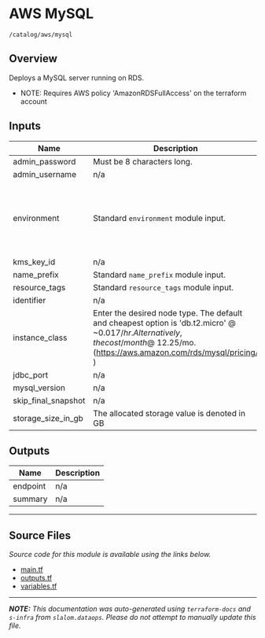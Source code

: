 
# AWS MySQL

`/catalog/aws/mysql`

## Overview


Deploys a MySQL server running on RDS.

* NOTE: Requires AWS policy 'AmazonRDSFullAccess' on the terraform account

## Inputs

| Name | Description | Type | Default | Required |
|------|-------------|------|---------|:-----:|
| admin\_password | Must be 8 characters long. | `string` | n/a | yes |
| admin\_username | n/a | `string` | n/a | yes |
| environment | Standard `environment` module input. | <pre>object({<br>    vpc_id          = string<br>    aws_region      = string<br>    public_subnets  = list(string)<br>    private_subnets = list(string)<br>  })</pre> | n/a | yes |
| kms\_key\_id | n/a | `string` | n/a | yes |
| name\_prefix | Standard `name_prefix` module input. | `string` | n/a | yes |
| resource\_tags | Standard `resource_tags` module input. | `map(string)` | n/a | yes |
| identifier | n/a | `string` | `"rds-db"` | no |
| instance\_class | Enter the desired node type. The default and cheapest option is 'db.t2.micro' @ ~$0.017/hr. Alternatively, the cost/month @ ~$12.25/mo.   (https://aws.amazon.com/rds/mysql/pricing/ ) | `string` | `"db.t2.micro"` | no |
| jdbc\_port | n/a | `number` | `3306` | no |
| mysql\_version | n/a | `string` | `"5.7.26"` | no |
| skip\_final\_snapshot | n/a | `bool` | `false` | no |
| storage\_size\_in\_gb | The allocated storage value is denoted in GB | `string` | `"20"` | no |

## Outputs

| Name | Description |
|------|-------------|
| endpoint | n/a |
| summary | n/a |

---------------------

## Source Files

_Source code for this module is available using the links below._

* [main.tf](main.tf)
* [outputs.tf](outputs.tf)
* [variables.tf](variables.tf)

---------------------

_**NOTE:** This documentation was auto-generated using
`terraform-docs` and `s-infra` from `slalom.dataops`.
Please do not attempt to manually update this file._
